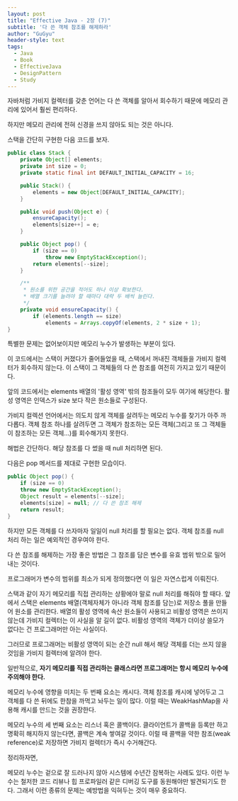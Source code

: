```yaml
---
layout: post
title: "Effective Java - 2장 (7)"
subtitle: '다 쓴 객체 참조를 해제하라'
author: "GuGyu"
header-style: text
tags:
  - Java
  - Book
  - EffectiveJava
  - DesignPattern
  - Study
---
```

자바처럼 가비지 컬렉터를 갖춘 언어는 다 쓴 객체를 알아서 회수하기 때문에 메모리 관리에 있어서 훨씬 편리하다.

하지만 메모리 관리에 전혀 신경을 쓰지 않아도 되는 것은 아니다.

스택을 간단히 구현한 다음 코드를 보자.

```java
public class Stack {
    private Object[] elements;
    private int size = 0;
    private static final int DEFAULT_INITIAL_CAPACITY = 16;

    public Stack() {
        elements = new Object[DEFAULT_INITIAL_CAPACITY];
    }

    public void push(Object e) {
        ensureCapacity();
        elements[size++] = e;
    }

    public Object pop() {
        if (size == 0)
            throw new EmptyStackException();
        return elements[--size];
    }

    /**
     * 원소를 위한 공간을 적어도 하나 이상 확보한다.
     * 배열 크기를 늘려야 할 때마다 대략 두 배씩 늘린다.
     */
    private void ensureCapacity() {
        if (elements.length == size)
            elements = Arrays.copyOf(elements, 2 * size + 1);
}
```

특별한 문제는 없어보이지만 메모리 누수가 발생하는 부분이 있다.

이 코드에서는 스택이 커졌다가 줄어들었을 때, 스택에서 꺼내진 객체들을 가비지 컬렉터가 회수하지 않는다. 이 스택이 그 객체들의 다 쓴 참조를 여전히 가지고 있기 때문이다.

앞의 코드에서는 elements 배열의 '활성 영역' 밖의 참조들이 모두 여기에 해당한다. 활성 영역은 인덱스가 size 보다 작은 원소들로 구성된다.

가비지 컬렉션 언어에서는 의도치 않게 객체를 살려두는 메모리 누수를 찾기가 아주 까다롭다. 객체 참조 하나를 살려두면 그 객체가 참조하는 모든 객체(그리고 또 그 객체들이 참조하는 모든 객체...)를 회수해가지 못한다.

해법은 간단하다. 해당 참조를 다 썼을 때 null 처리하면 된다.

다음은 pop 메서드를 제대로 구현한 모습이다.

```java
public Object pop() {
    if (size == 0)
	throw new EmptyStackException();
    Object result = elements[--size];
    elements[size] = null; // 다 쓴 참조 해제
    return result;
}

```

하지만 모든 객체를 다 쓰자마자 일일이 null 처리를 할 필요는 없다. 객체 참조를 null 처리 하는 일은 예외적인 경우여야 한다.

다 쓴 참조를 해제하는 가장 좋은 방법은 그 참조를 담은 변수를 유효 범위 밖으로 밀어내는 것이다.

프로그래머가 변수의 범위를 최소가 되게 정의했다면 이 일은 자연스럽게 이뤄진다.

스택과 같이 자기 메모리를 직접 관리하는 상황에야 말로 null 처리를 해줘야 할 때다. 앞에서 스택은 elements 배열(객체자체가 아니라 객체 참조를 담는)로 저장소 풀을 만들어 원소를 관리한다. 배열의 활성 영역에 속산 원소들이 사용되고 비활성 영역은 쓰이지 않는데 가비지 컬렉터는 이 사실을 알 길이 없다. 비활성 영역의 객체가 더이상 쓸모가 없다는 건 프로그래머만 아는 사실이다.

그러므로 프로그래머는 비활성 영역이 되는 순간 null 해서 해당 객체를 더는 쓰지 않을 것임을 가비지 컬렉터에 알려야 한다.

일반적으로, **자기 메모리를 직접 관리하는 클래스라면 프로그래머는 항시 메모리 누수에 주의해야 한다.**

메모리 누수에 영향을 미치는 두 번째 요소는 캐시다. 객체 참조를 캐시에 넣어두고 그 객체를 다 쓴 뒤에도 한참을 까먹고 놔두는 일이 많다. 이럴 때는 WeakHashMap을 사용해 캐시를 만드는 것을 권장한다.

메모리 누수의 세 번째 요소는 리스너 혹은 콜백이다. 클라이언트가 콜백을 등록만 하고 명확히 해지하지 않는다면, 콜백은 계속 쌓여갈 것이다. 이럴 때 콜백을 약한 참조(weak reference)로 저장하면 가비지 컬렉터가 즉시 수거해간다.

정리하자면,

메모리 누수는 겉으로 잘 드러나지 않아 시스템에 수년간 잠복하는 사례도 있다. 이런 누수는 철저한 코드 리뷰나 힙 프로파일러 같은 디버깅 도구를 동원해야만 발견되기도 한다. 그래서 이런 종류의 문제는 예방법을 익혀두는 것이 매우 중요하다.